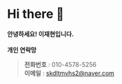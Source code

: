 Hi there 👋
===
**안녕하세요! 이재현입니다.**
<br/>
<br/>
**개인 연락망**
>**전화번호** : 010-4578-5256  
>**이메일** : skdltmvhs2@naver.com

